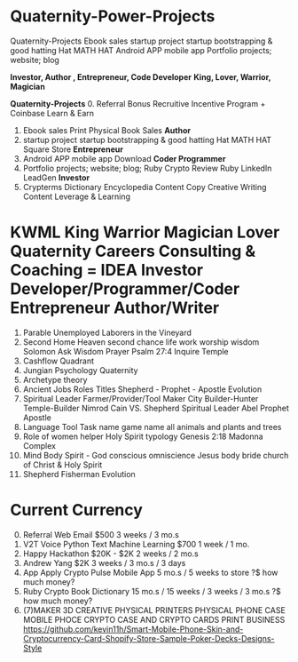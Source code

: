 # Quaternity-Power-Projects
Quaternity-Projects  Ebook sales startup project startup bootstrapping &amp; good hatting Hat MATH HAT Android APP mobile app Portfolio projects; website; blog

**Investor, Author , Entrepreneur, Code Developer**
**King, Lover, Warrior, Magician**

**Quaternity-Projects**
0. Referral Bonus Recruitive Incentive Program  + Coinbase Learn & Earn
1. Ebook sales Print Physical Book Sales **Author**
2. startup project startup bootstrapping & good hatting Hat MATH HAT Square Store **Entrepreneur**
3. Android APP mobile app Download **Coder Programmer**
4. Portfolio projects; website; blog;  Ruby Crypto Review Ruby LinkedIn LeadGen **Investor**
5. Crypterms Dictionary Encyclopedia Content Copy Creative Writing Content Leverage & Learning

# KWML King Warrior Magician Lover Quaternity Careers Consulting & Coaching = IDEA Investor Developer/Programmer/Coder Entrepreneur Author/Writer
1. Parable Unemployed Laborers in the Vineyard
2. Second Home Heaven second chance life work worship wisdom Solomon Ask Wisdom Prayer Psalm 27:4 Inquire Temple
3. Cashflow Quadrant
4. Jungian Psychology Quaternity
5. Archetype theory
6. Ancient Jobs Roles Titles Shepherd - Prophet - Apostle Evolution
7. Spiritual Leader Farmer/Provider/Tool Maker City Builder-Hunter Temple-Builder Nimrod Cain VS. Shepherd Spiritual Leader Abel Prophet Apostle
8. Language Tool Task name game name all animals and plants and trees 
9. Role of women helper Holy Spirit typology Genesis 2:18 Madonna Complex
10. Mind Body Spirit - God conscious omniscience Jesus body bride church of Christ & Holy Spirit
11. Shepherd Fisherman Evolution





# Current Currency

0. Referral Web Email $500 3 weeks / 3 mo.s
1. V2T Voice Python Text Machine Learning $700 1 week / 1 mo.
2. Happy Hackathon $20K - $2K 2 weeks / 2 mo.s
3. Andrew Yang $2K 3 weeks / 3 mo.s / 3 days
4. App Apply Crypto Pulse Mobile App 5 mo.s / 5 weeks to store ?$ how much money?
5. Ruby Crypto Book Dictionary 15 mo.s / 15 weeks / 3 weeks / 3 mo.s ?$ how much money?
6. (7)MAKER 3D CREATIVE PHYSICAL PRINTERS PHYSICAL PHONE CASE MOBILE PHOCE CRYPTO CASE AND CRYPTO CARDS PRINT BUSINESS  https://github.com/kevin11h/Smart-Mobile-Phone-Skin-and-Cryptocurrency-Card-Shopify-Store-Sample-Poker-Decks-Designs-Style 
